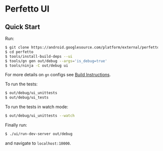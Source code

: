 # Perfetto UI

Quick Start
-----------
Run:

```bash
$ git clone https://android.googlesource.com/platform/external/perfetto/
$ cd perfetto
$ tools/install-build-deps --ui
$ tools/gn gen out/debug --args='is_debug=true'
$ tools/ninja -C out/debug ui
```

For more details on `gn` configs see
[Build Instructions](../docs/contributing/build-instructions.md).

To run the tests:
```bash
$ out/debug/ui_unittests
$ out/debug/ui_tests
```

To run the tests in watch mode:
```bash
$ out/debug/ui_unittests --watch
```

Finally run:

```bash
$ ./ui/run-dev-server out/debug
```

and navigate to `localhost:10000`.
